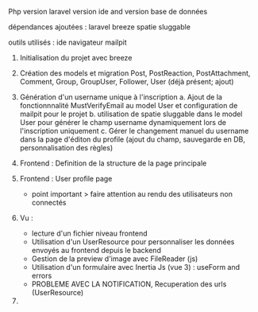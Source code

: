 Php version
laravel version
ide and version
base de données

dépendances ajoutées : 
    laravel breeze
    spatie sluggable

outils utilisés :
    ide
    navigateur
    mailpit

1. Initialisation du projet avec breeze

2. Création des models et migration
   Post, PostReaction, PostAttachment, Comment, Group, GroupUser, Follower, User (déjà présent; ajout)

3. Génération d'un username unique à l'inscription
   a. Ajout de la fonctionnnalité MustVerifyEmail au model User et configuration de mailpit pour le projet
   b. utilisation de spatie sluggable dans le model User pour générer le champ username dynamiquement lors de l'inscription uniquement
   c. Gérer le changement manuel du username dans la page d'éditon du profile (ajout du champ, sauvegarde en DB, personnalisation des règles)

4. Frontend : Definition de la structure de la page principale
5. Frontend : User profile page
   - point important > faire attention au rendu des utilisateurs non connectés

6. Vu : 
   - lecture d'un fichier niveau frontend
   - Utilisation d'un UserResource pour personnaliser les données envoyés au frontend depuis le backend
   - Gestion de la preview d'image avec FileReader (js)
   - Utilisation d'un formulaire avec Inertia Js (vue 3) : useForm and errors
   - PROBLEME AVEC LA NOTIFICATION, Recuperation des urls (UserResource)

7.
